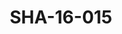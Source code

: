 ---
pid: SHA-16-015
title: SHA-16-015
language: en
collection: Sharhabil Ahmed
original_label: 
rights: Sharhabil Ahmed
location_of_original: Sharhabil Ahmed
photographer_or_studio: 
scanned_from: photograph 10.1 by 15.1
_date: early 2000s
location: Egypt, Cairo
description: Sharhabil Ahmed's band
additional_notes: 
permission_display: 'yes'
on_server: 'no'
on_website: 'no'
permalink: /archive/en/sha-16-015.html
layout: photo-page
---